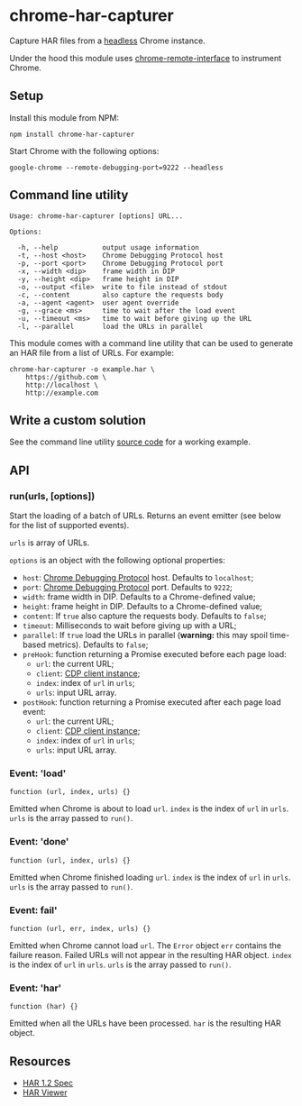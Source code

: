 chrome-har-capturer
===================

Capture HAR files from a [headless] Chrome instance.

Under the hood this module uses [chrome-remote-interface] to instrument Chrome.

[chrome-remote-interface]: https://github.com/cyrus-and/chrome-remote-interface
[headless]: https://www.chromestatus.com/feature/5678767817097216

<!-- TODO scrot -->

Setup
-----

Install this module from NPM:

    npm install chrome-har-capturer

Start Chrome with the following options:

    google-chrome --remote-debugging-port=9222 --headless

Command line utility
--------------------

    Usage: chrome-har-capturer [options] URL...

    Options:

      -h, --help           output usage information
      -t, --host <host>    Chrome Debugging Protocol host
      -p, --port <port>    Chrome Debugging Protocol port
      -x, --width <dip>    frame width in DIP
      -y, --height <dip>   frame height in DIP
      -o, --output <file>  write to file instead of stdout
      -c, --content        also capture the requests body
      -a, --agent <agent>  user agent override
      -g, --grace <ms>     time to wait after the load event
      -u, --timeout <ms>   time to wait before giving up the URL
      -l, --parallel       load the URLs in parallel

This module comes with a command line utility that can be used to generate an
HAR file from a list of URLs. For example:

    chrome-har-capturer -o example.har \
        https://github.com \
        http://localhost \
        http://example.com

Write a custom solution
-----------------------

See the command line utility [source code] for a working example.

[source code]: https://github.com/cyrus-and/chrome-har-capturer/blob/master/bin/cli.js

API
---

### run(urls, [options])

Start the loading of a batch of URLs. Returns an event emitter (see below for
the list of supported events).

`urls` is array of URLs.

`options` is an object with the following optional properties:

- `host`: [Chrome Debugging Protocol] host. Defaults to `localhost`;
- `port`: [Chrome Debugging Protocol] port. Defaults to `9222`;
- `width`: frame width in DIP. Defaults to a Chrome-defined value;
- `height`: frame height in DIP. Defaults to a Chrome-defined value;
- `content`: If `true` also capture the requests body. Defaults to `false`;
- `timeout`: Milliseconds to wait before giving up with a URL;
- `parallel`: If `true` load the URLs in parallel (**warning:** this may spoil
  time-based metrics). Defaults to `false`;
- `preHook`: function returning a Promise executed before each page load:
    - `url`: the current URL;
    - `client`: [CDP client instance];
    - `index`: index of `url` in `urls`;
    - `urls`: input URL array.
- `postHook`: function returning a Promise executed after each page load event:
    - `url`: the current URL;
    - `client`: [CDP client instance];
    - `index`: index of `url` in `urls`;
    - `urls`: input URL array.

[CDP client instance]: https://github.com/cyrus-and/chrome-remote-interface#class-cdp

### Event: 'load'

    function (url, index, urls) {}

Emitted when Chrome is about to load `url`. `index` is the index of `url` in
`urls`. `urls` is the array passed to `run()`.

### Event: 'done'

    function (url, index, urls) {}

Emitted when Chrome finished loading `url`. `index` is the index of `url` in
`urls`. `urls` is the array passed to `run()`.

### Event: fail'

    function (url, err, index, urls) {}

Emitted when Chrome cannot load `url`. The `Error` object `err` contains the
failure reason. Failed URLs will not appear in the resulting HAR object. `index`
is the index of `url` in `urls`. `urls` is the array passed to `run()`.

### Event: 'har'

    function (har) {}

Emitted when all the URLs have been processed. `har` is the resulting HAR
object.

Resources
---------

- [HAR 1.2 Spec](http://www.softwareishard.com/blog/har-12-spec/)
- [HAR Viewer](http://www.softwareishard.com/blog/har-viewer/)

[Chrome Debugging Protocol]: https://developer.chrome.com/devtools/docs/debugger-protocol
